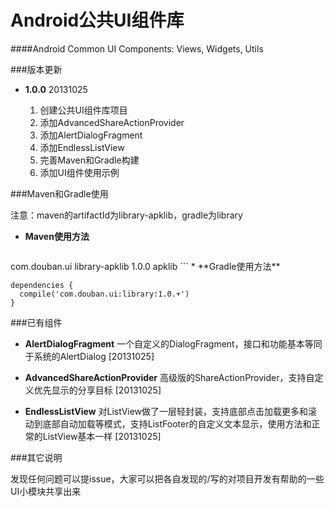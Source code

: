 Android公共UI组件库
===========================================
####Android Common UI Components: Views, Widgets, Utils

###版本更新

* **1.0.0** 20131025

  1. 创建公共UI组件库项目
  2. 添加AdvancedShareActionProvider
  3. 添加AlertDialogFragment
  4. 添加EndlessListView
  5. 完善Maven和Gradle构建
  6. 添加UI组件使用示例


###Maven和Gradle使用

  注意：maven的artifactId为library-apklib，gradle为library

* **Maven使用方法**

  ```
<dependency>
  <groupId>com.douban.ui</groupId>
  <artifactId>library-apklib</artifactId>
  <version>1.0.0</version>
  <type>apklib</type>
</dependency>
```
* **Gradle使用方法**

  ```
dependencies {
    compile('com.douban.ui:library:1.0.+')
}
```


###已有组件
* **AlertDialogFragment** 一个自定义的DialogFragment，接口和功能基本等同于系统的AlertDialog [20131025]

* **AdvancedShareActionProvider** 高级版的ShareActionProvider，支持自定义优先显示的分享目标 [20131025]

* **EndlessListView** 对ListView做了一层轻封装，支持底部点击加载更多和滚动到底部自动加载等模式，支持ListFooter的自定义文本显示，使用方法和正常的ListView基本一样 [20131025]



###其它说明

发现任何问题可以提issue，大家可以把各自发现的/写的对项目开发有帮助的一些UI小模块共享出来



